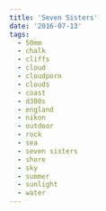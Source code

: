 ```yaml
---
title: 'Seven Sisters'
date: '2016-07-13'
tags:
  - 50mm
  - chalk
  - cliffs
  - cloud
  - cloudporn
  - clouds
  - coast
  - d300s
  - england
  - nikon
  - outdoor
  - rock
  - sea
  - seven sisters
  - shore
  - sky
  - summer
  - sunlight
  - water
---
```

